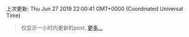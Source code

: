 
  
 上次更新: Thu Jun 27 2019 22:00:41 GMT+0000 (Coordinated Universal Time) 

 > 仅显示一小时内更新的post, [更多...](screenshots/)
  